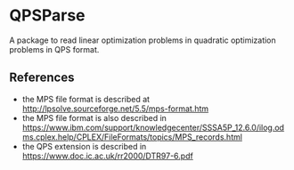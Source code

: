 # QPSParse

A package to read linear optimization problems in quadratic optimization 
problems in QPS format.


## References
- the MPS file format is described at http://lpsolve.sourceforge.net/5.5/mps-format.htm
- the MPS file format is also described in https://www.ibm.com/support/knowledgecenter/SSSA5P_12.6.0/ilog.odms.cplex.help/CPLEX/FileFormats/topics/MPS_records.html
- the QPS extension is described in https://www.doc.ic.ac.uk/rr2000/DTR97-6.pdf
